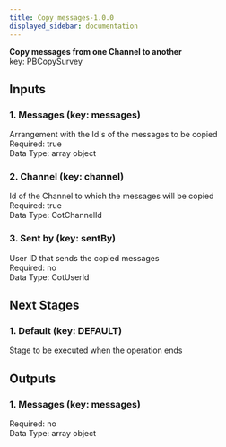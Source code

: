 ```yaml
---  
title: Copy messages-1.0.0  
displayed_sidebar: documentation  
---  
```

  
**Copy messages from one Channel to another**  
key: PBCopySurvey  
## Inputs  
### 1. Messages (key: messages)  
Arrangement with the Id's of the messages to be copied  
Required: true  
Data Type: array object  
### 2. Channel (key: channel)  
Id of the Channel to which the messages will be copied  
Required: true  
Data Type: CotChannelId   
### 3. Sent by (key: sentBy)  
User ID that sends the copied messages  
Required: no  
Data Type: CotUserId   
## Next Stages  
### 1. Default (key: DEFAULT)  
Stage to be executed when the operation ends  
## Outputs  
### 1. Messages (key: messages)  
  
Required: no  
Data Type: array object
